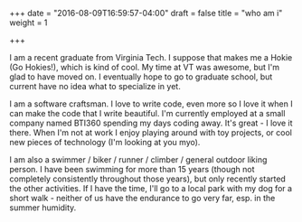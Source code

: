 +++
date = "2016-08-09T16:59:57-04:00"
draft = false
title = "who am i"
weight = 1

+++

I am a recent graduate from Virginia Tech. I suppose that 
makes me a Hokie (Go Hokies!), which is kind of cool. 
My time at VT was awesome, but I'm glad to have moved on.
I eventually hope to go to graduate school, but current 
have no idea what to specialize in yet.

I am a software craftsman. I love to write  code, even more
so I love it when I can make the code that I write 
beautiful. I'm currently employed at a small company named
BTI360 spending my days coding away. It's great - I love 
it there. When I'm not at work I enjoy playing around 
with toy projects, or cool new pieces of technology 
(I'm looking at you myo).

I am also a swimmer / biker / runner / climber / general outdoor 
liking person. I have been swimming for more than 15 years
(though not completely consistently throughout those years),
but only recently started the other activities. If I have the
time, I'll go to a local park with my dog for a short walk - 
neither of us have the endurance to go very far, esp. in the
summer humidity.
